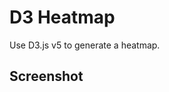 # D3 Heatmap
Use D3.js v5 to generate a heatmap.

## Screenshot
<a href="https://github.com/brudnerm/d3heatmap/blob/master/d3heatmap_v1.0.PNG" title="Screenshot" alt="Screenshot"></a>

<!-- [![Screenshot](https://github.com/brudnerm/d3heatmap/blob/master/d3heatmap_v1.0.PNG)](https://github.com) -->
